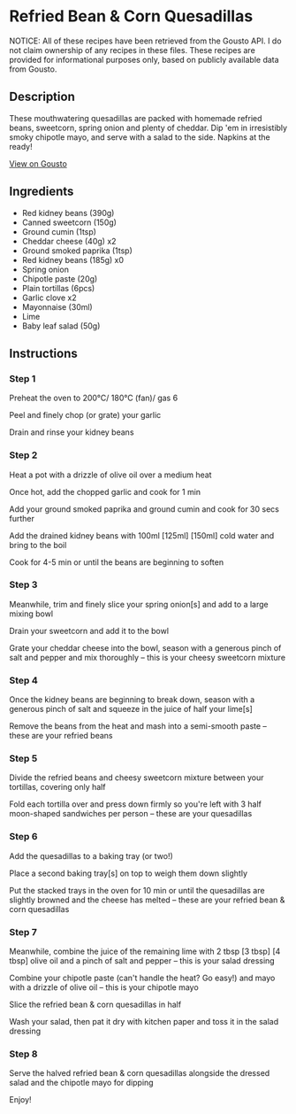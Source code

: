 # Refried Bean & Corn Quesadillas

NOTICE: All of these recipes have been retrieved from the Gousto API. I do not claim ownership of any recipes in these files. These recipes are provided for informational purposes only, based on publicly available data from Gousto.

## Description

These mouthwatering quesadillas are packed with homemade refried beans, sweetcorn, spring onion and plenty of cheddar. Dip 'em in irresistibly smoky chipotle mayo, and serve with a salad to the side. Napkins at the ready!

[View on Gousto](https://www.gousto.co.uk/recipes/cookbook/refried-bean-corn-quesadillas)

## Ingredients

- Red kidney beans (390g)
- Canned sweetcorn (150g)
- Ground cumin (1tsp)
- Cheddar cheese (40g) x2
- Ground smoked paprika (1tsp)
- Red kidney beans (185g) x0
- Spring onion
- Chipotle paste (20g)
- Plain tortillas (6pcs)
- Garlic clove x2
- Mayonnaise (30ml)
- Lime
- Baby leaf salad (50g)

## Instructions


### Step 1

Preheat the oven to 200°C/ 180°C (fan)/ gas 6

Peel and finely chop (or grate) your garlic

Drain and rinse your kidney beans


### Step 2

Heat a pot with a drizzle of olive oil over a medium heat

Once hot, add the chopped garlic and cook for 1 min

Add your ground smoked paprika and ground cumin and cook for 30 secs further

Add the drained kidney beans with 100ml<span class="text-purple"> [125ml]</span> <span class="text-danger">[150ml]</span> cold water and bring to the boil

Cook for 4-5 min or until the beans are beginning to soften


### Step 3

Meanwhile, trim and finely slice your spring onion[s] and add to a large mixing bowl

Drain your sweetcorn and add it to the bowl

Grate your cheddar cheese into the bowl, season with a generous pinch of salt and pepper and mix thoroughly – this is your cheesy sweetcorn mixture


### Step 4

Once the kidney beans are beginning to break down, season with a generous pinch of salt and squeeze in the juice of half your lime[s]

Remove the beans from the heat and mash into a semi-smooth paste – these are your refried beans


### Step 5

Divide the refried beans and cheesy sweetcorn mixture between your tortillas, covering only half

Fold each tortilla over and press down firmly so you're left with 3 half moon-shaped sandwiches per person – these are your quesadillas


### Step 6

Add the quesadillas to a baking tray (or two!)

Place a second baking tray[s] on top to weigh them down slightly

Put the stacked trays in the oven for 10 min or until the quesadillas are slightly browned and the cheese has melted – these are your refried bean & corn quesadillas


### Step 7

Meanwhile, combine the juice of the remaining lime with 2 tbsp <span class="text-purple">[3 tbsp]</span> <span class="text-danger">[4 tbsp] </span>olive oil and a pinch of salt and pepper – this is your salad dressing

Combine your chipotle paste (can't handle the heat? Go easy!) and mayo with a drizzle of olive oil – this is your chipotle mayo

Slice the refried bean & corn quesadillas in half

Wash your salad, then pat it dry with kitchen paper and toss it in the salad dressing

### Step 8

Serve the halved refried bean & corn quesadillas alongside the dressed salad and the chipotle mayo for dipping

Enjoy!

